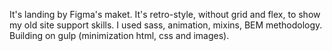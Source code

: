 It's landing by Figma's maket.
It's retro-style, without grid and flex, to show my old site support skills.
I used sass, animation, mixins, BEM methodology. Building on gulp (minimization html, css and images).
